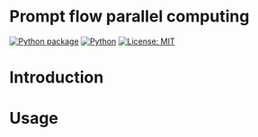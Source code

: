 # Prompt flow parallel computing

[![Python package](https://img.shields.io/pypi/v/promptflow-evals)](https://pypi.org/project/promptflow-evals/)
[![Python](https://img.shields.io/pypi/pyversions/promptflow.svg?maxAge=2592000)](https://pypi.python.org/pypi/promptflow-core/)
[![License: MIT](https://img.shields.io/github/license/microsoft/promptflow)](https://github.com/microsoft/promptflow/blob/main/LICENSE)

# Introduction

# Usage
